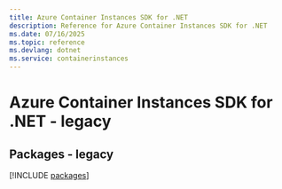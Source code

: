 ```yaml
---
title: Azure Container Instances SDK for .NET
description: Reference for Azure Container Instances SDK for .NET
ms.date: 07/16/2025
ms.topic: reference
ms.devlang: dotnet
ms.service: containerinstances
---
```

# Azure Container Instances SDK for .NET - legacy
## Packages - legacy
[!INCLUDE [packages](container-instances-index.md)]